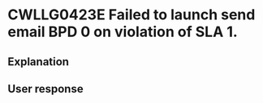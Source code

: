 # CWLLG0423E Failed to launch send email BPD 0 on violation of SLA 1.

## Explanation

## User response